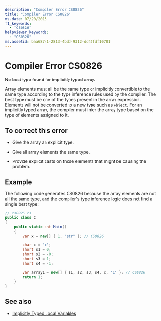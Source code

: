 ```yaml
---
description: "Compiler Error CS0826"
title: "Compiler Error CS0826"
ms.date: 07/20/2015
f1_keywords: 
  - "CS0826"
helpviewer_keywords: 
  - "CS0826"
ms.assetid: baa68741-2813-4bdd-9312-dd45fdf10701
---
```

# Compiler Error CS0826
No best type found for implicitly typed array.  
  
 Array elements must all be the same type or implicitly convertible to the same type according to the type inference rules used by the compiler. The best type must be one of the types present in the array expression. Elements will not be converted to a new type such as `object`. For an implicitly typed array, the compiler must infer the array type based on the type of elements assigned to it.  
  
## To correct this error  
  
- Give the array an explicit type.  
  
- Give all array elements the same type.  
  
- Provide explicit casts on those elements that might be causing the problem.  
  
## Example  
 The following code generates CS0826 because the array elements are not all the same type, and the compiler's type inference logic does not find a single best type:  
  
```csharp  
// cs0826.cs  
public class C  
{  
    public static int Main()  
    {  
        var x = new[] { 1, "str" }; // CS0826  
  
        char c = 'c';  
        short s1 = 0;  
        short s2 = -0;  
        short s3 = 1;  
        short s4 = -1;  
  
        var array1 = new[] { s1, s2, s3, s4, c, '1' }; // CS0826  
        return 1;  
    }  
}  
```  
  
## See also

- [Implicitly Typed Local Variables](../../programming-guide/classes-and-structs/implicitly-typed-local-variables.md)
